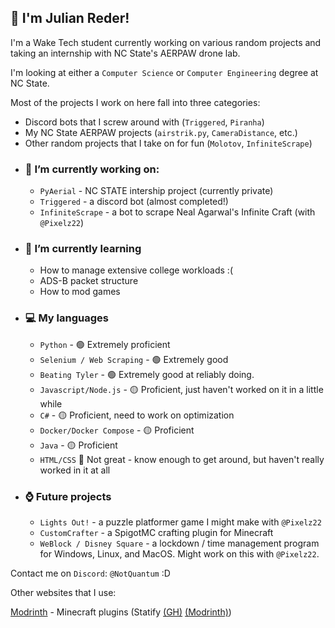 ## 👋 I'm Julian Reder!


I'm a Wake Tech student currently working on various random projects and taking an internship with NC State's AERPAW drone lab. 

I'm looking at either a `Computer Science` or `Computer Engineering` degree at NC State.


Most of the projects I work on here fall into three categories:

* Discord bots that I screw around with (`Triggered`, `Piranha`) 
* My NC State AERPAW projects (`airstrik.py`, `CameraDistance`, etc.)
* Other random projects that I take on for fun (`Molotov`, `InfiniteScrape`)


  
- ### 🔭 I’m currently working on:
  - `PyAerial` - NC STATE intership project (currently private)
  - `Triggered` - a discord bot (almost completed!)
  - `InfiniteScrape` - a bot to scrape Neal Agarwal's Infinite Craft (with `@Pixelz22`) 
- ###  🌱 I’m currently learning
  - How to manage extensive college workloads :(
  - ADS-B packet structure
  - How to mod games
- ### 💻 My languages
   - `Python` - 🟢 Extremely proficient
   - `Selenium / Web Scraping` - 🟢 Extremely good
   - `Beating Tyler` - 🟢 Extremely good at reliably doing.
   - `Javascript/Node.js` - 🟡 Proficient, just haven't worked on it in a little while
   - `C#` - 🟡 Proficient, need to work on optimization
   - `Docker/Docker Compose` - 🟡 Proficient
   - `Java` - 🟡 Proficient
   - `HTML/CSS` 🔴 Not great - know enough to get around, but haven't really worked in it at all
 - ### ⌚ Future projects
   - `Lights Out!` - a puzzle platformer game I might make with `@Pixelz22`
   - `CustomCrafter` - a SpigotMC crafting plugin for Minecraft
   - `WeBlock / Disney Square` - a lockdown / time management program for Windows, Linux, and MacOS. Might work on this with `@Pixelz22`.


Contact me on `Discord`: `@NotQuantum` :D

Other websites that I use:

[Modrinth](https://modrinth.com/user/quantumbagel) - Minecraft plugins (Statify [(GH)](https://github.com/quantumbagel/statify)  [(Modrinth)](https://modrinth.com/plugin/statify))


